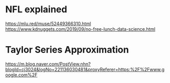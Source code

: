 # NFL explained
https://mlu.red/muse/52449366310.html
<br>
https://www.kdnuggets.com/2019/09/no-free-lunch-data-science.html

# Taylor Series Approximation
https://m.blog.naver.com/PostView.nhn?blogId=cj3024&logNo=221136030481&proxyReferer=https:%2F%2Fwww.google.com%2F